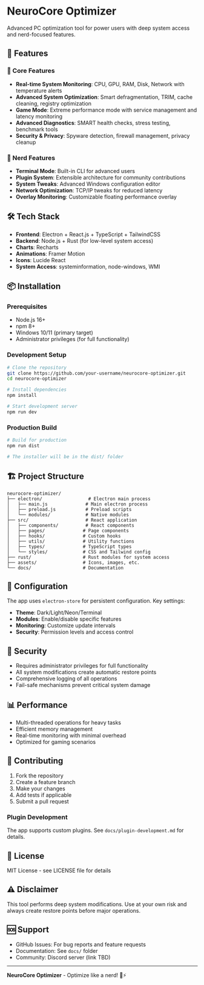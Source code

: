 # NeuroCore Optimizer

Advanced PC optimization tool for power users with deep system access and nerd-focused features.

## 🚀 Features

### 🎯 Core Features
- **Real-time System Monitoring**: CPU, GPU, RAM, Disk, Network with temperature alerts
- **Advanced System Optimization**: Smart defragmentation, TRIM, cache cleaning, registry optimization
- **Game Mode**: Extreme performance mode with service management and latency monitoring
- **Advanced Diagnostics**: SMART health checks, stress testing, benchmark tools
- **Security & Privacy**: Spyware detection, firewall management, privacy cleanup

### 🧩 Nerd Features
- **Terminal Mode**: Built-in CLI for advanced users
- **Plugin System**: Extensible architecture for community contributions
- **System Tweaks**: Advanced Windows configuration editor
- **Network Optimization**: TCP/IP tweaks for reduced latency
- **Overlay Monitoring**: Customizable floating performance overlay

## 🛠️ Tech Stack

- **Frontend**: Electron + React.js + TypeScript + TailwindCSS
- **Backend**: Node.js + Rust (for low-level system access)
- **Charts**: Recharts
- **Animations**: Framer Motion
- **Icons**: Lucide React
- **System Access**: systeminformation, node-windows, WMI

## 📦 Installation

### Prerequisites
- Node.js 16+ 
- npm 8+
- Windows 10/11 (primary target)
- Administrator privileges (for full functionality)

### Development Setup
```bash
# Clone the repository
git clone https://github.com/your-username/neurocore-optimizer.git
cd neurocore-optimizer

# Install dependencies
npm install

# Start development server
npm run dev
```

### Production Build
```bash
# Build for production
npm run dist

# The installer will be in the dist/ folder
```

## 🏗️ Project Structure

```
neurocore-optimizer/
├── electron/                 # Electron main process
│   ├── main.js              # Main electron process
│   ├── preload.js           # Preload scripts
│   └── modules/             # Native modules
├── src/                     # React application
│   ├── components/          # React components
│   ├── pages/              # Page components
│   ├── hooks/              # Custom hooks
│   ├── utils/              # Utility functions
│   ├── types/              # TypeScript types
│   └── styles/             # CSS and Tailwind config
├── rust/                   # Rust modules for system access
├── assets/                 # Icons, images, etc.
└── docs/                   # Documentation
```

## 🔧 Configuration

The app uses `electron-store` for persistent configuration. Key settings:

- **Theme**: Dark/Light/Neon/Terminal
- **Modules**: Enable/disable specific features
- **Monitoring**: Customize update intervals
- **Security**: Permission levels and access control

## 🚨 Security

- Requires administrator privileges for full functionality
- All system modifications create automatic restore points
- Comprehensive logging of all operations
- Fail-safe mechanisms prevent critical system damage

## 📊 Performance

- Multi-threaded operations for heavy tasks
- Efficient memory management
- Real-time monitoring with minimal overhead
- Optimized for gaming scenarios

## 🤝 Contributing

1. Fork the repository
2. Create a feature branch
3. Make your changes
4. Add tests if applicable
5. Submit a pull request

### Plugin Development

The app supports custom plugins. See `docs/plugin-development.md` for details.

## 📝 License

MIT License - see LICENSE file for details

## ⚠️ Disclaimer

This tool performs deep system modifications. Use at your own risk and always create restore points before major operations.

## 🆘 Support

- GitHub Issues: For bug reports and feature requests
- Documentation: See `docs/` folder
- Community: Discord server (link TBD)

---

**NeuroCore Optimizer** - Optimize like a nerd! 🧠⚡ 